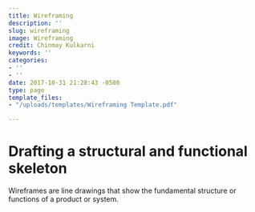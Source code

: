 ```yaml
---
title: Wireframing
description: ''
slug: wireframing
image: Wireframing
credit: Chinmay Kulkarni
keywords: ''
categories:
- ''
- ''
date: 2017-10-31 21:28:43 -0500
type: page
template_files:
- "/uploads/templates/Wireframing Template.pdf"

---
```

# Drafting a structural and functional skeleton

Wireframes are line drawings that show the fundamental structure or functions of a product or system.
